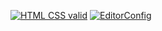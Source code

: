 [![HTML CSS valid](https://github.com/Alecto/grid-template/actions/workflows/HTML5Validator.yml/badge.svg)](https://github.com/Alecto/grid-template/actions/workflows/HTML5Validator.yml)
[![EditorConfig](https://github.com/Alecto/grid-template/actions/workflows/EditorConfig.yml/badge.svg)](https://github.com/Alecto/grid-template/actions/workflows/EditorConfig.yml)
